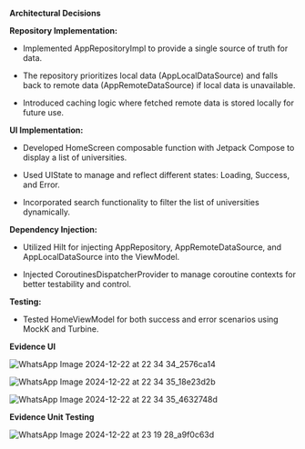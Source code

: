 **Architectural Decisions**

**Repository Implementation:**

- Implemented AppRepositoryImpl to provide a single source of truth for data.

- The repository prioritizes local data (AppLocalDataSource) and falls back to remote data (AppRemoteDataSource) if local data is unavailable.

- Introduced caching logic where fetched remote data is stored locally for future use.

**UI Implementation:**

- Developed HomeScreen composable function with Jetpack Compose to display a list of universities.

- Used UIState to manage and reflect different states: Loading, Success, and Error.

- Incorporated search functionality to filter the list of universities dynamically.

**Dependency Injection:**

- Utilized Hilt for injecting AppRepository, AppRemoteDataSource, and AppLocalDataSource into the ViewModel.

- Injected CoroutinesDispatcherProvider to manage coroutine contexts for better testability and control.

**Testing:**

- Tested HomeViewModel for both success and error scenarios using MockK and Turbine.

**Evidence UI**

![WhatsApp Image 2024-12-22 at 22 34 34_2576ca14](https://github.com/user-attachments/assets/b115fefe-35d5-4a3e-850f-c6b5b6c612b7)

![WhatsApp Image 2024-12-22 at 22 34 35_18e23d2b](https://github.com/user-attachments/assets/6d40b9f0-f02a-405d-ae0f-5c20cbccaba7)

![WhatsApp Image 2024-12-22 at 22 34 35_4632748d](https://github.com/user-attachments/assets/c95e1c0e-4ef9-4356-a281-e8def5560ce9)

**Evidence Unit Testing**

![WhatsApp Image 2024-12-22 at 23 19 28_a9f0c63d](https://github.com/user-attachments/assets/5c5a0d7c-4e57-437b-8bf2-4e120d6bffe1)
